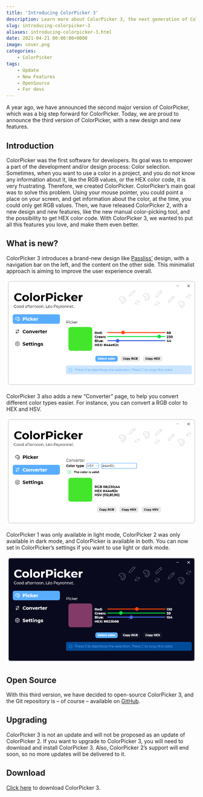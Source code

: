 ```yaml
---
title: 'Introducing ColorPicker 3'
description: Learn more about ColorPicker 3, the next generation of ColorPicker.
slug: introducing-colorpicker-3
aliases: introducing-colorpicker-3.html
date: 2021-04-21 00:00:00+0000
image: cover.png
categories:
    - ColorPicker
tags:
    - Update
    - New Features
    - OpenSource
    - For devs
---
```

A year ago, we have announced the second major version of ColorPicker, which was a big step forward for ColorPicker. Today, we are proud to announce the third version of ColorPicker, with a new design and new features.

## Introduction

ColorPicker was the first software for developers. Its goal was to empower a part of the development and/or design process: Color selection. Sometimes, when you want to use a color in a project, and you do not know any information about it, like the RGB values, or the HEX color code, it is very frustrating. Therefore, we created ColorPicker. ColorPicker’s main goal was to solve this problem. Using your mouse pointer, you could point a place on your screen, and get information about the color, at the time, you could only get RGB values. Then, we have released ColorPicker 2, with a new design and new features, like the new manual color-picking tool, and the possibility to get HEX color code. With ColorPicker 3, we wanted to put all this features you love, and make them even better.

## What is new?

ColorPicker 3 introduces a brand-new design like [Passliss’](https://blog.leocorporation.dev/2021/02/introducing-passliss.html) design, with a navigation bar on the left, and the content on the other side. This minimalist approach is aiming to improve the user experience overall.

![The "Picker" page of ColorPicker](cover.png)

ColorPicker 3 also adds a new “Converter” page, to help you convert different color types easier. For instance, you can convert a RGB color to HEX and HSV.

![The "Converter" page of ColorPicker](2.png)

ColorPicker 1 was only available in light mode, ColorPicker 2 was only available in dark mode, and ColorPicker is available in both. You can now set in ColorPicker’s settings if you want to use light or dark mode.

![The dark mode of ColorPicker](3.png)

## Open Source

With this third version, we have decided to open-source ColorPicker 3, and the Git repository is – of course – available on [GitHub](https://github.com/Leo-Corporation/ColorPicker).

## Upgrading

ColorPicker 3 is not an update and will not be proposed as an update of ColorPicker 2. If you want to upgrade to ColorPicker 3, you will need to download and install ColorPicker 3. Also, ColorPicker 2’s support will end soon, so no more updates will be delivered to it.

## Download

[Click here](https://tinyurl.com/DownloadColorPicker) to download ColorPicker 3.